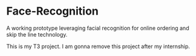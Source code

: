 # Face-Recognition
A working prototype leveraging facial recognition for online ordering and skip the line technology.

This is my T3 project. I am gonna remove this project after my internship.
